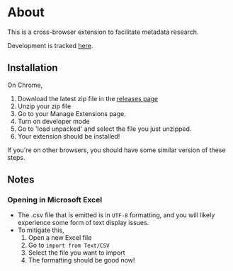 # About

This is a cross-browser extension to facilitate metadata research.

Development is tracked [here](https://www.notion.so/Academic-Review-Extension-21e1266c34b044a9bff2e8627ec94127?pvs=4).

## Installation
On Chrome,
1. Download the latest zip file in the [releases page](https://github.com/Yongbeom-Kim/academic-review-extension/releases)
2. Unzip your zip file
3. Go to your Manage Extensions page.
4. Turn on developer mode
5. Go to 'load unpacked' and select the file you just unzipped.
6. Your extension should be installed!

If you're on other browsers, you should have some similar version of these steps.

## Notes

### Opening in Microsoft Excel
- The .csv file that is emitted is in `UTF-8` formatting, and you will likely experience some form of text display issues.
- To mitigate this,
  1. Open a new Excel file
  2. Go to `import from Text/CSV`
  3. Select the file you want to import
  4. The formatting should be good now!